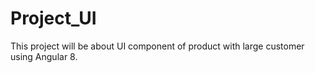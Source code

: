 # Project_UI
This project will be about UI component of product with large customer using Angular 8.
